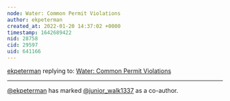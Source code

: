 ```yaml
---
node: Water: Common Permit Violations
author: ekpeterman
created_at: 2022-01-20 14:37:02 +0000
timestamp: 1642689422
nid: 28758
cid: 29597
uid: 641166
---
```




[ekpeterman](../profile/ekpeterman) replying to: [Water: Common Permit Violations](../notes/ekpeterman/01-20-2022/common-permit-violations-water)

----
 [@ekpeterman](/profile/ekpeterman) has marked [@junior_walk1337](/profile/junior_walk1337) as a co-author. 